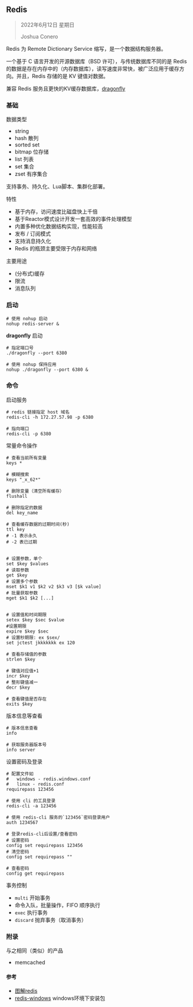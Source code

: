 ## Redis

> 2022年6月12日 星期日
>
> Joshua Conero

Redis 为 Remote Dictionary Service 缩写，是一个数据结构服务器。

一个基于 C 语言开发的开源数据库（BSD 许可），与传统数据库不同的是 Redis 的数据是存在内存中的（内存数据库），读写速度非常快，被广泛应用于缓存方向。并且，Redis 存储的是 KV 键值对数据。



兼容 Redis 服务且更快的KV缓存数据库，[dragonfly](https://github.com/dragonflydb/dragonfly)



### 基础

数据类型

- string
- hash                             散列
- sorted set
- bitmap                         位存储
- list                                列表
- set                                集合
- zset                              有序集合



支持事务、持久化、Lua脚本、集群化部署。



特性

- 基于内存，访问速度比磁盘快上千倍
- 基于Reactor模式设计开发一套高效的事件处理模型
- 内置多种优化数据结构实现，性能较高
- 发布 / 订阅模式
- 支持消息持久化
- Redis 的瓶颈主要受限于内存和网络



主要用途

- (分布式)缓存
- 限流
- 消息队列



### 启动

```shell
# 使用 nohup 启动
nohup redis-server &
```



**dragonfly** 启动

```shell
# 指定端口号
./dragonfly --port 6380

# 使用 nohup 保持应用
nohup ./dragonfly --port 6380 &
```



### 命令

启动服务

```shell
# redis 链接指定 host 域名
redis-cli -h 172.27.57.98 -p 6380

# 指向端口
redis-cli -p 6380
```





常量命令操作

```shell
# 查看当前所有变量
keys *
 
# 模糊搜索
keys "_x_62*"

# 删除变量（清空所有缓存）
flushall

# 删除指定的数据
del key_name

# 查看缓存数据的过期时间(秒)
ttl key
# -1 表示永久
# -2 表已过期


# 设置参数，单个
set $key $values
# 读取参数
get $key
# 设置多个参数
mset $k1 v1 $k2 v2 $k3 v3 [$k value]
# 批量获取参数
mget $k1 $k2 [...]


# 设置值和时间期限
setex $key $sec $value
#设置期限
expire $key $sec
# 设置秒期限: ex $sex/ 
set jctest jkkkkkkk ex 120

# 查看存储值的参数
strlen $key

# 键值对应值+1
incr $key
# 整形键值减一
decr $key

# 查看键值是否存在
exits $key
```



版本信息等查看

```shell
# 版本信息查看
info

# 获取服务器版本号
info server
```



设置密码及登录

```shell
# 配置文件如
#   windows - redis.windows.conf
#   linux - redis.conf
requirepass 123456

# 使用 cli 的工具登录
redis-cli -a 123456

# 使用 redis-cli 服务的`123456`密码登录用户
auth 1234567

# 登录redis-cli后设置/查看密码
# 设置密码
config set requirepass 123456
# 清空密码
config set requirepass ""

# 查看密码
config get requirepass
```







事务控制

- `multi`                           开始事务
- 命令入队，批量操作，FIFO 顺序执行
- `exec`                            执行事务
- `discard`                      抛弃事务（取消事务）





### 附录

与之相同（类似）的产品

- memcached



#### 参考

- [图解redis](https://mp.weixin.qq.com/s/fEAWotIg2LN324wDfznpDA)
- [redis-windows](https://github.com/redis-windows/redis-windows)  windows环境下安装包
